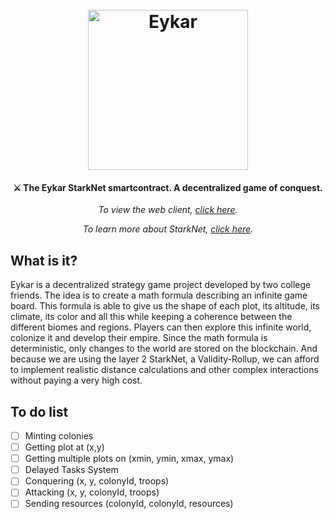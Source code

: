 <h1 align="center">
  <br>
  <img src="https://eykar.org/logo.svg" alt="Eykar" width="256">
  <br>
</h1>

<h4 align="center">⚔️ The Eykar StarkNet smartcontract. A decentralized game of conquest.</h4>

<p align="center"><i>To view the web client, <a href="https://github.com/age-of-eykar/eykar.org">click here</a>.</i></p>

<p align="center"><i>To learn more about StarkNet, <a href="https://starknet.io/what-is-starknet/">click here</a>.</i></p>

## What is it?
Eykar is a decentralized strategy game project developed by two college friends. The idea is to create a math formula describing an infinite game board. This formula is able to give us the shape of each plot, its altitude, its climate, its color and all this while keeping a coherence between the different biomes and regions. Players can then explore this infinite world, colonize it and develop their empire. Since the math formula is deterministic, only changes to the world are stored on the blockchain. And because we are using the layer 2 StarkNet, a Validity-Rollup, we can afford to implement realistic distance calculations and other complex interactions without paying a very high cost.

## To do list
- [ ] Minting colonies
- [ ] Getting plot at (x,y)
- [ ] Getting multiple plots on (xmin, ymin, xmax, ymax)
- [ ] Delayed Tasks System
- [ ] Conquering (x, y, colonyId, troops)
- [ ] Attacking (x, y, colonyId, troops)
- [ ] Sending resources (colonyId, colonyId, resources)
